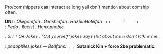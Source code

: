 Pro/comshippers can interact as long yall don't mention about comship often.

**DNI**  : *Okegomfan . Genshinfan
. HazbinHotelfan⠀++⠀⠀⠀⠀° ⠀⠀⠀+⠀⠀⠀⠀⠀⠀* : *Pedo . Racist . Homophobic*

 : *SH + SA Jokes . "Cut yourself" jokes
says shit about me n don't talk w me.*

 : *pedophiles jokes — Bsdfans.* ﹒﹒
**Satanick Kin + force 2be problematic.**
